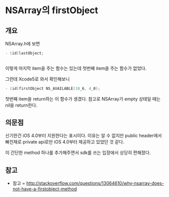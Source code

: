 NSArray의 firstObject
=====================

개요
----

NSArray.h에 보면

```objectivec
- (id)lastObject;
 
```

이렇게 마지막 item을 주는 함수는 있는데 첫번째 item을 주는 함수가
없었다.

그런데 Xcode5로 와서 확인해보니

```objectivec
- (id)firstObject NS_AVAILABLE(10_6, 4_0);
```

첫번째 item을 return하는 이 함수가 생겼다. 참고로 NSArray가 empty 상태일
때는 nil을 return한다.

의문점
------

신기한건 iOS 4.0부터 지원한다는 표시이다. 이유는 알 수 없지만 public
header에서 빠진채로 private api로만 iOS 4.0부터 제공하고 있었던 것 같다.

이 간단한 method 하나를 추가해주면서 sdk를 쓰는 입장에서 상당히
편해졌다.

참고
----

-   참고 =
    <http://stackoverflow.com/questions/13064610/why-nsarray-does-not-have-a-firstobject-method>
